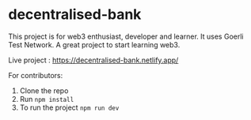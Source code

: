 # decentralised-bank
This project is for web3 enthusiast, developer and learner.
It uses Goerli Test Network. A great project to start learning web3.

Live project : https://decentralised-bank.netlify.app/


For contributors:

1. Clone the repo
2. Run `npm install`
3. To run the project `npm run dev`


